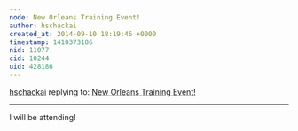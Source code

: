 ```yaml
---
node: New Orleans Training Event! 
author: hschackai
created_at: 2014-09-10 18:19:46 +0000
timestamp: 1410373186
nid: 11077
cid: 10244
uid: 428186
---
```




[hschackai](../profile/hschackai) replying to: [New Orleans Training Event! ](../notes/stevie/08-26-2014/new-orleans-training-event)

----
I will be attending!